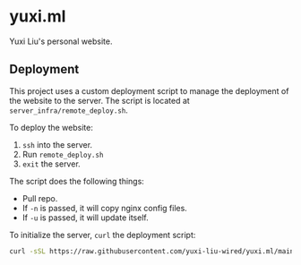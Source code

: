 # yuxi.ml

Yuxi Liu's personal website.

## Deployment

This project uses a custom deployment script to manage the deployment of the website to the server. The script is located at `server_infra/remote_deploy.sh`.

To deploy the website:

1. `ssh` into the server.
2. Run `remote_deploy.sh`
3. `exit` the server.

The script does the following things:

- Pull repo.
- If `-n` is passed, it will copy nginx config files.
- If `-u` is passed, it will update itself.

To initialize the server, `curl` the deployment script:

```bash
curl -sSL https://raw.githubusercontent.com/yuxi-liu-wired/yuxi.ml/main/server_infra/remote_deploy.sh | bash
```